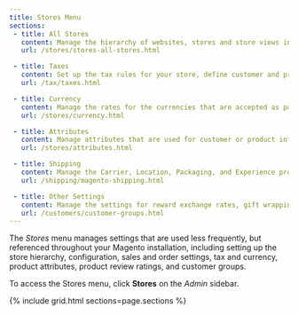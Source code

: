 ```yaml
---
title: Stores Menu
sections:
 - title: All Stores
   content: Manage the hierarchy of websites, stores and store views in your Magento installation, and all configuration settings. In addition, you can set up the Terms and Conditions of a sale, and manage order status settings.
   url: /stores/stores-all-stores.html

 - title: Taxes
   content: Set up the tax rules for your store, define customer and product tax classes, and manage tax zones and rates. You can also import tax rate data into your store.
   url: /tax/taxes.html

 - title: Currency
   content: Manage the rates for the currencies that are accepted as payment in your store, and customize the currency symbols that appear in product prices and sales documents.
   url: /stores/currency.html

 - title: Attributes
   content: Manage attributes that are used for customer or product information, returns, and product ratings. You can create new attributes, edit existing attributes, and manage attribute sets.
   url: /stores/attributes.html

 - title: Shipping
   content: Manage the Carrier, Location, Packaging, and Experience profiles for Magento Shipping.
   url: /shipping/magento-shipping.html

 - title: Other Settings
   content: Manage the settings for reward exchange rates, gift wrapping, and gift registries.
   url: /customers/customer-groups.html
---
```


The _Stores_ menu manages settings that are used less frequently, but referenced throughout your Magento installation, including setting up the store hierarchy, configuration, sales and order settings, tax and currency, product attributes, product review ratings, and customer groups.

To access the Stores menu, click **Stores** on the _Admin_ sidebar.

{% include grid.html sections=page.sections %}
